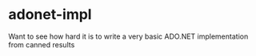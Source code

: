 # adonet-impl
Want to see how hard it is to write a very basic ADO.NET implementation from canned results
